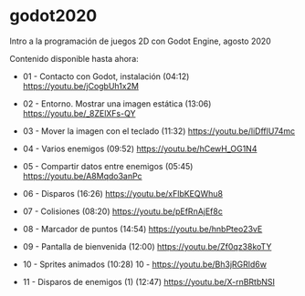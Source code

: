 # godot2020

Intro a la programación de juegos 2D con Godot Engine, agosto 2020

Contenido disponible hasta ahora:

 - 01 - Contacto con Godot, instalación (04:12) https://youtu.be/jCogbUh1x2M

 - 02 - Entorno. Mostrar una imagen estática (13:06) https://youtu.be/_8ZElXFs-QY

 - 03 - Mover la imagen con el teclado (11:32) https://youtu.be/liDfflU74mc
 
 - 04 - Varios enemigos (09:52) https://youtu.be/hCewH_OG1N4

 - 05 - Compartir datos entre enemigos (05:45) https://youtu.be/A8Mqdo3anPc
 
 - 06 - Disparos (16:26) https://youtu.be/xFlbKEQWhu8

 - 07 - Colisiones (08:20) https://youtu.be/pEfRnAjEf8c

 - 08 - Marcador de puntos (14:54) https://youtu.be/hnbPteo23vE
 
 - 09 - Pantalla de bienvenida (12:00) https://youtu.be/Zf0qz38koTY

 - 10 - Sprites animados (10:28) 10 - https://youtu.be/Bh3jRGRld6w

 - 11 - Disparos de enemigos (1) (12:47) https://youtu.be/X-rnBRtbNSI
